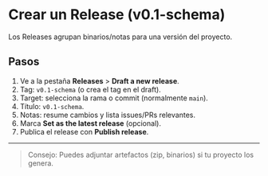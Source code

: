 # Crear un Release (v0.1-schema)

Los Releases agrupan binarios/notas para una versión del proyecto.

## Pasos

1. Ve a la pestaña **Releases** > **Draft a new release**.
2. Tag: `v0.1-schema` (o crea el tag en el draft).
3. Target: selecciona la rama o commit (normalmente `main`).
4. Título: `v0.1-schema`.
5. Notas: resume cambios y lista issues/PRs relevantes.
6. Marca **Set as the latest release** (opcional).
7. Publica el release con **Publish release**.

---

> Consejo: Puedes adjuntar artefactos (zip, binarios) si tu proyecto los genera.
